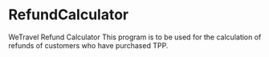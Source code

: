 # RefundCalculator
WeTravel Refund Calculator
This program is to be used for the calculation of refunds of customers who have purchased TPP.
